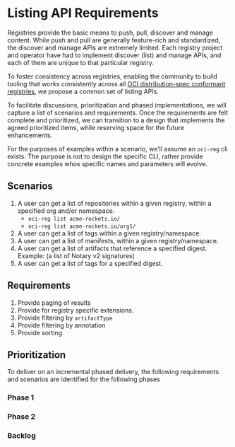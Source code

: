 # Listing API Requirements

Registries provide the basic means to push, pull, discover and manage content. While push and pull are generally feature-rich and standardized, the discover and manage APIs are extremely limited. Each registry project and operator have had to implement discover (list) and manage APIs, and each of them are unique to that particular registry.

To foster consistency across registries, enabling the community to build tooling that works consistently across all [OCI distribution-spec conformant registries][oci-compliance], we propose a common set of listing APIs.

To facilitate discussions, prioritization and phased implementations, we will capture a list of scenarios and requirements. Once the requirements are felt complete and prioritized, we can transition to a design that implements the agreed prioritized items, while reserving space for the future enhancements.

For the purposes of examples within a scenario, we'll assume an `oci-reg` cli exists. The purpose is not to design the specific CLI, rather provide concrete examples whos specific names and parameters will evolve.

## Scenarios

1. A user can get a list of repositories within a given registry, within a specified org and/or namespace.  
      - `oci-reg list acme-rockets.io/`
      - `oci-reg list acme-rockets.io/org1/`
2. A user can get a list of tags within a given registry/namespace.
3. A user can get a list of manifests, within a given registry/namespace.
4. A user can get a list of artifacts that reference a specified digest. Example: (a list of Notary v2 signatures)
5. A user can get a list of tags for a specified digest.

## Requirements

1. Provide paging of results
2. Provide for registry specific extensions.
3. Provide filtering by `artifactType`
4. Provide filtering by annotation
5. Provide sorting

## Prioritization

To deliver on an incremental phased delivery, the following requirements and scenarios are identified for the following phases

### Phase 1

### Phase 2

### Backlog


[oci-compliance]:            https://github.com/opencontainers/oci-conformance/tree/master/distribution-spec
